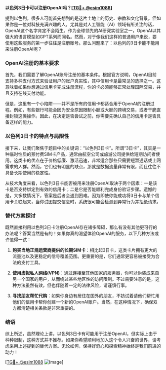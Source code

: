 **以色列3日卡可以注册OpenAI吗？[[TG💪+ @esim1088](https://t.me/s/esim1088)]**

提到以色列，很多人可能首先想到的是这片土地上的历史、宗教和文化背景。但如果你是一位对科技充满兴趣的人，尤其是对人工智能（AI）领域有所关注的话，OpenAI这个名字肯定不会陌生。作为全球领先的AI研究实验室之一，OpenAI以其强大的语言模型如GPT系列而闻名。然而，对于像我们这样的普通用户来说，要使用这些服务的第一步往往是注册账号。那么问题来了：以色列的3日卡能不能用来注册OpenAI呢？

### OpenAI注册的基本要求

首先，我们需要了解OpenAI账号注册的基本条件。根据官方说明，OpenAI目前支持多种支付方式来验证用户的账户真实性，其中信用卡是最常见的选择之一。这意味着如果你想通过信用卡完成注册流程，你的卡必须能够正常处理国际交易，并且支持在线支付功能。

但是，这里有一个小陷阱——并不是所有的信用卡都适合用于OpenAI的注册过程。例如，有些银行可能会因为安全原因限制小额或大额的跨境交易，或者干脆直接封锁这类操作。因此，在决定是否尝试之前，你需要先确认自己的信用卡是否具备这样的能力。

### 以色列3日卡的特点与局限性

接下来，让我们聚焦于题目中的关键词：“以色列3日卡”。所谓“3日卡”，其实是一种临时性质的预付费SIM卡产品，通常由航空公司或旅游公司提供给短期访问者使用。这类卡的优点在于价格低廉、激活迅速，非常适合那些只需要短暂通话或上网需求的人群。然而，它们也有明显的缺点，那就是数据流量非常有限，而且往往不具备长期使用的稳定性。

从技术角度来看，以色列3日卡能否被用来注册OpenAI取决于两个因素：一是该卡是否支持绑定到有效的信用卡；二是它是否能顺利完成身份验证步骤。遗憾的是，大多数情况下，答案是后者会遇到困难。因为即使你能成功将3日卡与某个信用卡关联起来，当你试图提交信息时，系统很可能会检测到异常行为并拒绝请求。

### 替代方案探讨

既然直接利用以色列3日卡注册OpenAI存在诸多障碍，那么有没有其他更可行的办法呢？答案当然是有的！如果你真的渴望体验OpenAI的服务，以下几种方法或许值得一试：

1. **购买当地正规运营商提供的长期SIM卡**：相比起3日卡，这类卡片拥有更大的流量池以及更稳定的信号覆盖范围。更重要的是，它们通常更容易被接受为合法的支付工具。
   
2. **使用虚拟私人网络(VPN)**：通过连接至其他国家的服务器，你可以伪装成来自另一个国家的用户，从而绕过某些地区性的访问限制。不过需要注意的是，这种方法虽然有效，但也伴随着一定的法律风险，请谨慎行事。

3. **寻找朋友帮忙代购**：如果你身边有居住在国外的朋友，不妨试着请他们帮忙用他们的信用卡帮你创建一个新的OpenAI账户。当然，在这种情况下，确保双方都清楚相关条款是非常重要的。

### 结语

综上所述，虽然理论上讲，以色列3日卡有可能用于注册OpenAI，但实际上由于种种限制，这种方式并不推荐。如果你希望顺利地加入这个令人兴奋的世界，请考虑采用上述提到的替代方案。无论如何，保持好奇心和探索精神始终是我们前进的动力！

[[TG💪+ @esim1088](https://t.me/s/esim1088) ![Image](https://i.postimg.cc/4NQfJmqS/Snipaste-2025-05-13-00-14-12.png)]